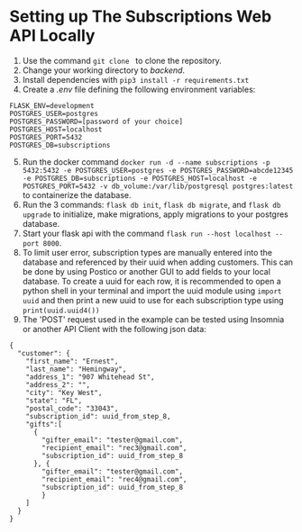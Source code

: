 # Setting up The Subscriptions Web API Locally

1. Use the command `git clone ` to clone the repository.
2. Change your working directory to *backend*.
3. Install dependencies with `pip3 install -r requirements.txt`
4. Create a *.env* file defining the following environment variables:
```
FLASK_ENV=development
POSTGRES_USER=postgres
POSTGRES_PASSWORD=[password of your choice]
POSTGRES_HOST=localhost
POSTGRES_PORT=5432
POSTGRES_DB=subscriptions
```
5. Run the docker command `docker run -d --name subscriptions -p 5432:5432 -e POSTGRES_USER=postgres -e POSTGRES_PASSWORD=abcde12345 -e POSTGRES_DB=subscriptions -e POSTGRES_HOST=localhost -e POSTGRES_PORT=5432 -v db_volume:/var/lib/postgresql postgres:latest` to containerize the database.
6. Run the 3 commands: `flask db init`, `flask db migrate`, and `flask db upgrade` to initialize, make migrations, apply migrations to your postgres database.
7. Start your flask api with the command `flask run --host localhost --port 8000`. 
8. To limit user error, subscription types are manually entered into the database and referenced by their uuid when adding customers. This can be done by using Postico or another GUI to add fields to your local database. To create a uuid for each row, it is recommended to open a python shell in your terminal and import the uuid module using `import uuid` and then print a new uuid to use for each subscription type using `print(uuid.uuid4())`
9. The 'POST' request used in the example can be tested using Insomnia or another API Client with the following json data:
```
{
  "customer": {
    "first_name": "Ernest",
    "last_name": "Hemingway",
    "address_1": "907 Whitehead St",
    "address_2": "",
    "city": "Key West",
    "state": "FL",
    "postal_code": "33043",
    "subscription_id": uuid_from_step_8,    
    "gifts":[
      {
        "gifter_email": "tester@gmail.com",
        "recipient_email": "rec3@gmail.com",
        "subscription_id": uuid_from_step_8
      }, {
        "gifter_email": "tester@gmail.com",
        "recipient_email": "rec4@gmail.com",
        "subscription_id": uuid_from_step_8
        }
    ]
  }
}
```